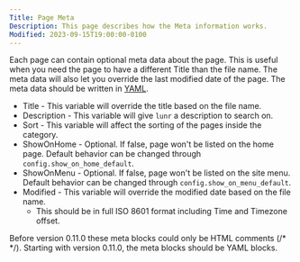 ```yaml
---
Title: Page Meta
Description: This page describes how the Meta information works.
Modified: 2023-09-15T19:00:00-0100
---
```


Each page can contain optional meta data about the page. This is useful when you need the page to have a different
Title than the file name. The meta data will also let you override the last modified date of the page. The meta data
should be written in [YAML](https://yaml.org/spec/1.2.2/).

 * Title - This variable will override the title based on the file name.
 * Description - This variable will give `lunr` a description to search on.
 * Sort - This variable will affect the sorting of the pages inside the category.
 * ShowOnHome - Optional. If false, page won't be listed on the home page. Default behavior can be changed through `config.show_on_home_default`.
 * ShowOnMenu - Optional. If false, page won't be listed on the site menu. Default behavior can be changed through `config.show_on_menu_default`.
 * Modified - This variable will override the modified date based on the file name.
   * This should be in full ISO 8601 format including Time and Timezone offset.

Before version 0.11.0 these meta blocks could only be HTML comments (/\* \*/).
Starting with version 0.11.0, the meta blocks should be YAML blocks.
